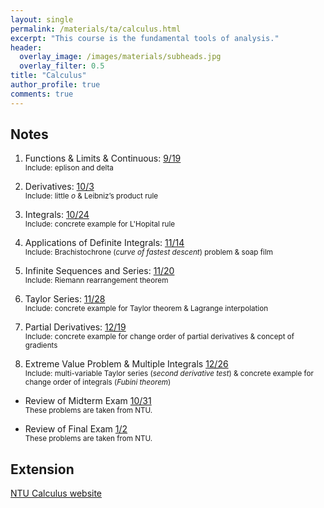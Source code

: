 ```yaml
---
layout: single
permalink: /materials/ta/calculus.html
excerpt: "This course is the fundamental tools of analysis."
header:
  overlay_image: /images/materials/subheads.jpg
  overlay_filter: 0.5
title: "Calculus"
author_profile: true
comments: true
---
```


## Notes

1. Functions & Limits & Continuous: 
    [9/19](/pdf/materials/ta/calculus/0919_lim.pdf)<br>
    <small>Include: eplison and delta</small>

2. Derivatives: 
    [10/3](/pdf/materials/ta/calculus/1003_diff.pdf)<br>
    <small>Include: little <i>o</i> & Leibniz’s product rule</small>

3. Integrals: 
    [10/24](/pdf/materials/ta/calculus/1024_int.pdf)<br>
    <small>Include: concrete example for L'Hopital rule</small>

4. Applications of Definite Integrals: 
    [11/14](/pdf/materials/ta/calculus/1114_rev.pdf)<br>
    <small>Include: Brachistochrone (<i>curve of fastest descent</i>) problem & soap film</small>

5. Infinite Sequences and Series: 
    [11/20](/pdf/materials/ta/calculus/1120_conv.pdf)<br>
    <small>Include: Riemann rearrangement theorem</small>

6. Taylor Series:
    [11/28](/pdf/materials/ta/calculus/1128_tayl.pdf)<br>
    <small>Include: concrete example for Taylor theorem & Lagrange interpolation</small>

7. Partial Derivatives:
    [12/19](/pdf/materials/ta/calculus/1219_multidiff.pdf)<br>
    <small>Include: concrete example for change order of partial derivatives & concept of gradients</small>

8. Extreme Value Problem & Multiple Integrals
    [12/26](/pdf/materials/ta/calculus/1226_extval_multiint.pdf)<br>
    <small>Include: multi-variable Taylor series (<i>second derivative test</i>) & concrete example for change order of integrals (<i>Fubini theorem</i>)</small>

* Review of Midterm Exam
    [10/31](/pdf/materials/ta/calculus/1031_mid.pdf)<br>
    <small>These problems are taken from NTU.</small>

* Review of Final Exam
    [1/2](/pdf/materials/ta/calculus/0102_final.pdf)<br>
    <small>These problems are taken from NTU.</small>

## Extension

[NTU Calculus website](http://www.math.ntu.edu.tw/~calc/cl_n_34455.html)